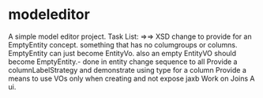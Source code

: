 # modeleditor
A simple model editor project.
Task List: 
=>=>
XSD change to provide for an EmptyEntity concept. something that has no columgroups or columns. EmptyEntity can just become EntityVo. also an empty EntityVO should become EmptyEntity.- done
in entity change sequence to all
Provide a columnLabelStrategy and demonstrate using type for a column
Provide a means to use VOs only when creating and not expose jaxb
Work on Joins
A ui.
